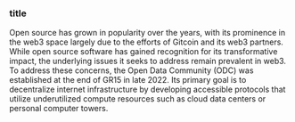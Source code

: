 ### title  
Open source has grown in popularity over the years, with its prominence in the web3 space largely due to the efforts of Gitcoin and its web3 partners. While open source software has gained recognition for its transformative impact, the underlying issues it seeks to address remain prevalent in web3. To address these concerns, the Open Data Community (ODC) was established at the end of GR15 in late 2022. Its primary goal is to decentralize internet infrastructure by developing accessible protocols that utilize underutilized compute resources such as cloud data centers or personal computer towers.   
